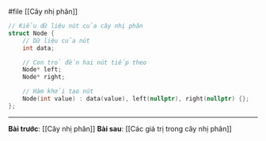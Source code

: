 #file [[Cây nhị phân]]

``` cpp
// Kiểu dữ liệu nút của cây nhị phân
struct Node {
    // Dữ liệu của nút
    int data;

    // Con trỏ đến hai nút tiếp theo
    Node* left;
    Node* right;

    // Hàm khởi tạo nút
    Node(int value) : data(value), left(nullptr), right(nullptr) {};
};
```
---
**Bài trước**: [[Cây nhị phân]]
**Bài sau**: [[Các giá trị trong cây nhị phân]]